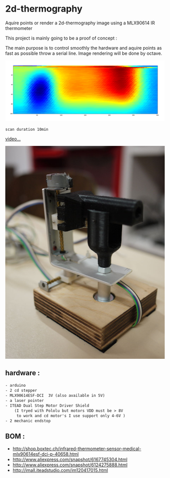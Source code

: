 2d-thermography
===============

Aquire points or render a 2d-thermography image  using a MLX90614 IR thermometer

This project is mainly going to be a proof of concept :

The main purpose is to control smoothly the hardware and aquire
points as fast as possible throw a serial line. Image rendering
will be done by octave.

![ScreenShot](media/source_mesure.png)

    scan duration 10min

[video...](http://youtu.be/shVt-1LP7H4)

![ScreenShot](media/2d-thermography-harware_4.jpg )


hardware :
--

    - arduino
    - 2 cd stepper
    - MLX90614ESF-DCI  3V (also available in 5V)
    - a laser pointer
    - ITEAD Dual Step Motor Driver Shield
        (I tryed with Pololu but motors VDD must be > 8V
         to work and cd motor's I use support only 4-6V )
    - 2 mechanic endstop



BOM :
--

* http://shop.boxtec.ch/infrared-thermometer-sensor-medical-mlx90614esf-dci-p-40658.html
* http://www.aliexpress.com/snapshot/6167745304.html
* http://www.aliexpress.com/snapshot/6124275888.html
* http://imall.iteadstudio.com/im120417015.html


